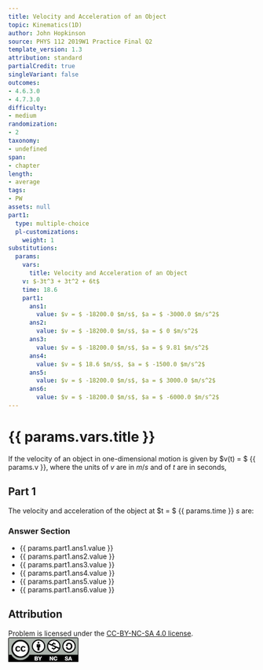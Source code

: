 ```yaml
---
title: Velocity and Acceleration of an Object
topic: Kinematics(1D)
author: John Hopkinson
source: PHYS 112 2019W1 Practice Final Q2
template_version: 1.3
attribution: standard
partialCredit: true
singleVariant: false
outcomes:
- 4.6.3.0
- 4.7.3.0
difficulty:
- medium
randomization:
- 2
taxonomy:
- undefined
span:
- chapter
length:
- average
tags:
- PW
assets: null
part1:
  type: multiple-choice
  pl-customizations:
    weight: 1
substitutions:
  params:
    vars:
      title: Velocity and Acceleration of an Object
    v: $-3t^3 + 3t^2 + 6t$
    time: 18.6
    part1:
      ans1:
        value: $v = $ -18200.0 $m/s$, $a = $ -3000.0 $m/s^2$
      ans2:
        value: $v = $ -18200.0 $m/s$, $a = $ 0 $m/s^2$
      ans3:
        value: $v = $ -18200.0 $m/s$, $a = $ 9.81 $m/s^2$
      ans4:
        value: $v = $ 18.6 $m/s$, $a = $ -1500.0 $m/s^2$
      ans5:
        value: $v = $ -18200.0 $m/s$, $a = $ 3000.0 $m/s^2$
      ans6:
        value: $v = $ -18200.0 $m/s$, $a = $ -6000.0 $m/s^2$
---
```

# {{ params.vars.title }}
If the velocity of an object in one-dimensional motion is given by $v(t) = $ {{ params.v }}, where the units of $v$ are in $m/s$ and of $t$ are in seconds,

## Part 1

The velocity and acceleration of the object at $t = $ {{ params.time }} $s$ are:

### Answer Section

- {{ params.part1.ans1.value }}
- {{ params.part1.ans2.value }}
- {{ params.part1.ans3.value }}
- {{ params.part1.ans4.value }}
- {{ params.part1.ans5.value }}
- {{ params.part1.ans6.value }}

## Attribution

Problem is licensed under the [CC-BY-NC-SA 4.0 license](https://creativecommons.org/licenses/by-nc-sa/4.0/).<br> ![The Creative Commons 4.0 license requiring attribution-BY, non-commercial-NC, and share-alike-SA license.](https://raw.githubusercontent.com/firasm/bits/master/by-nc-sa.png)